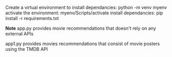 Create a virtual environment to install dependancies: python -m venv myenv
activate the environment: myenv/Scripts/activate
install dependancies: pip install -r requirements.txt



**Note**
app.py provides movie recommendations that doesn't rely on any external APIs

app1.py provides movies recommendations that consist of movie posters using the TMDB API
